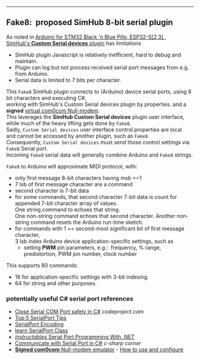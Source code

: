 
---
Fake8:&nbsp; proposed SimHub 8-bit serial plugin
---

As noted in [Arduino for STM32 Black 'n Blue Pills, ESP32-S[2,3] ](https://blekenbleu.github.io/Arduino/),  
 [SimHub's **Custom Serial devices** plugin](https://github.com/SHWotever/SimHub/wiki/Custom-serial-devices) has limitations
- SimHub plugin Javascript is relatively inefficient, hard to debug and maintain.
- Plugin can log but not process received serial port messages from e.g. from Arduino.
- Serial data is limited to 7 bits per character.

This `Fake8` SimHub plugin connects to (Arduino) device serial ports,
using 8 bit characters and executing C#,  
working with SimHub's Custom Serial devices plugin by properties.
and a **signed** [virtual com0com Null-modem](https://pete.akeo.ie/2011/07/com0com-signed-drivers.html).  
This leverages the **SimHub Custom Serial devices** plugin user interface,  
while much of the heavy lifting gets done by `Fake8`.  
Sadly, `Custom Serial devices` user interface control properties are local  
and cannot be accessed by another plugin, such as `Fake8`.  
Consequently, `Custom Serial devices` must send those control settings via `Fake8` Serial port.  
Incoming `Fake8` serial data will generally combine Arduino and `Fake8` strings.

`Fake8` to Arduino will approximate MIDI protocol, with:  
- only first message 8-bit characters having msb ==1
- 7 lsb of first message character are a command
- second character is 7-bit data
- for some commands, that second character 7-bit data is count for appended 7-bit character array of values.  
  One string command to echoes that string.  
  One non-string command echoes that second character.
  Another non-string command resets the Arduino run-time sketch.
- for commands with 1 == second-most significant bit of first message character,  
  3 lsb index Arduino device application-specific settings, such as
  - setting **PWM** pin parameters, e.g.:&nbsp; frequency, % range, predistortion, PWM pin number, clock number

This supports 80 commands:
   - 16 for application-specific settings with 3-bit indexing.
   - 64 for string and other purposes.

### potentially useful C# serial port references
- [Close Serial COM Port safely in C#](https://www.codeproject.com/Questions/281222/Close-Serial-COM-Port-safely-in-Csharp) *codeproject.com*
- [Top 5 SerialPort Tips](https://learn.microsoft.com/en-us/archive/blogs/bclteam/top-5-serialport-tips-kim-hamilton)
- [SerialPort Encoding](https://learn.microsoft.com/en-us/archive/blogs/bclteam/serialport-encoding-ryan-byington)
- [learn SerialPort Class](https://learn.microsoft.com/en-us/dotnet/api/system.io.ports.serialport?view=dotnet-plat-ext-7.0)
- [*instructables* Serial Port Programming With .NET](https://www.instructables.com/Serial-Port-Programming-With-NET/)
- [Communicate with Serial Port in C#](https://www.c-sharpcorner.com/UploadFile/eclipsed4utoo/communicating-with-serial-port-in-C-Sharp/) *c-sharp corner*
- [**Signed com0com** Null-modem emulator](https://pete.akeo.ie/2011/07/com0com-signed-drivers.html) - [How to use and configure](https://com0com.sourceforge.net/doc/UsingCom0com.pdf)
